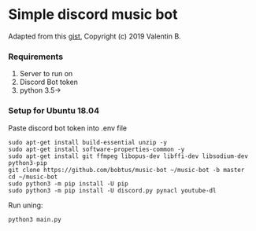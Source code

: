 # Simple discord music bot

Adapted from this [gist](https://gist.github.com/vbe0201/ade9b80f2d3b64643d854938d40a0a2d), Copyright (c) 2019 Valentin B.

### Requirements

1. Server to run on
2. Discord Bot token
3. python 3.5->

### Setup for Ubuntu 18.04

Paste discord bot token into .env file

```
sudo apt-get install build-essential unzip -y
sudo apt-get install software-properties-common -y
sudo apt-get install git ffmpeg libopus-dev libffi-dev libsodium-dev python3-pip
git clone https://github.com/bobtus/music-bot ~/music-bot -b master
cd ~/music-bot
sudo python3 -m pip install -U pip
sudo python3 -m pip install -U discord.py pynacl youtube-dl
```

Run uning:
```
python3 main.py
```
